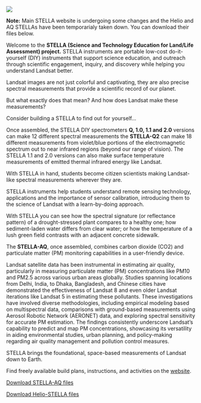 <img src="[https://landsat.gsfc.nasa.gov/wp-content/uploads/elementor/thumbs/STELLA-white-q1h8hkv9yhtnbhzz7ygsf2wdbpwsfrg4ilpltsay22.png](https://landsat.gsfc.nasa.gov/wp-content/uploads/elementor/thumbs/STELLA-white-q1h8hkv9yhtnbhzz7ygsf2wdbpwsfrg4ilpltsay22.png]">

<strong>Note:</strong> Main STELLA website is undergoing some changes and the Helio and AQ STELLAs have been temporarialy taken down. You can download their files below.

Welcome to the <strong>STELLA (Science and Technology Education for Land/Life Assessment) project.</strong> STELLA instruments are portable low-cost do-it-yourself (DIY) instruments that support science education, and outreach through scientific engagement, inquiry, and discovery while helping you understand Landsat better.

Landsat images are not just colorful and captivating, they are also precise spectral measurements that provide a scientific record of our planet.

But what exactly does that mean? And how does Landsat make these measurements?

Consider building a STELLA to find out for yourself…

Once assembled, the STELLA DIY spectrometers <strong>Q, 1.0, 1.1 and 2.0</strong> versions can make 12 different spectral measurements the <strong>STELLA-Q2</strong> can make 18 different measurements from violet/blue portions of the electromagnetic spectrum out to near infrared regions (beyond our range of vision). The STELLA 1.1 and 2.0 versions can also make surface temperature measurements of emitted thermal infrared energy like Landsat.

With STELLA in hand, students become citizen scientists making Landsat-like spectral measurements wherever they are.

STELLA instruments help students understand remote sensing technology, applications and the importance of sensor calibration, introducing them to the science of Landsat with a learn-by-doing approach.

With STELLA you can see how the spectral signature (or reflectance pattern) of a drought-stressed plant compares to a healthy one; how sediment-laden water differs from clear water; or how the temperature of a lush green field contrasts with an adjacent concrete sidewalk.

The <strong>STELLA-AQ</strong>, once assembled, combines carbon dioxide (CO2) and particulate matter (PM) monitoring capabilities in a user-friendly device.

Landsat satellite data has been instrumental in estimating air quality, particularly in measuring particulate matter (PM) concentrations like PM10 and PM2.5 across various urban areas globally. Studies spanning locations from Delhi, India, to Dhaka, Bangladesh, and Chinese cities have demonstrated the effectiveness of Landsat 8 and even older Landsat iterations like Landsat 5 in estimating these pollutants. These investigations have involved diverse methodologies, including empirical modeling based on multispectral data, comparisons with ground-based measurements using Aerosol Robotic Network (AERONET) data, and exploring spectral sensitivity for accurate PM estimation. The findings consistently underscore Landsat’s capability to predict and map PM concentrations, showcasing its versatility in aiding environmental studies, urban planning, and policy-making regarding air quality management and pollution control measures.

STELLA brings the foundational, space-based measurements of Landsat down to Earth.

Find freely available build plans, instructions, and activities on the <a href="https://landsat.gsfc.nasa.gov/stella/">website</a>.

<a href="https://landsat.gsfc.nasa.gov/wp-content/uploads/2024/03/SAQ.zip">Download STELLA-AQ files</a>

<a href="https://landsat.gsfc.nasa.gov/wp-content/uploads/2024/03/SHP-Helio-STELLA-1.zip">Download Helio-STELLA files</a>

